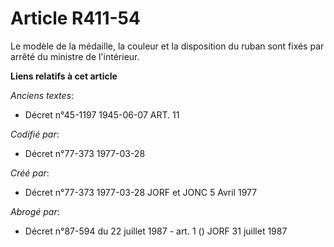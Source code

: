 # Article R411-54

Le modèle de la médaille, la couleur et la disposition du ruban sont fixés par arrêté du ministre de l'intérieur.

**Liens relatifs à cet article**

_Anciens textes_:

  - Décret n°45-1197 1945-06-07 ART. 11

_Codifié par_:

  - Décret n°77-373 1977-03-28

_Créé par_:

  - Décret n°77-373 1977-03-28 JORF et JONC 5 Avril 1977

_Abrogé par_:

  - Décret n°87-594 du 22 juillet 1987 - art. 1 () JORF 31 juillet 1987
